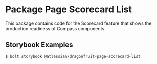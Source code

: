 # Package Page Scorecard List

This package contains code for the Scorecard feature that shows the production readiness
of Compass components.

## Storybook Examples

```shell
$ bolt storybook @atlassian/dragonfruit-page-scorecard-list
```

